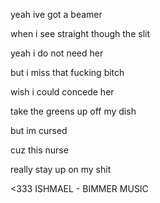 yeah ive got a beamer

when i see straight though the slit

yeah i do not need her

but i miss that fucking bitch

wish i could concede her

take the greens up off my dish

but im cursed

cuz this nurse

really stay up on my shit

<333 ISHMAEL - BIMMER MUSIC
